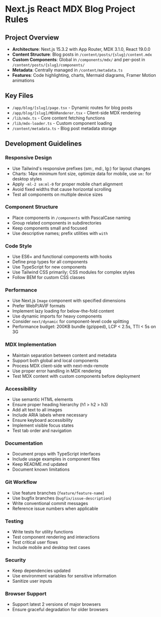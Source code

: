 # Next.js React MDX Blog Project Rules

## Project Overview
- **Architecture**: Next.js 15.3.2 with App Router, MDX 3.1.0, React 19.0.0
- **Content Structure**: Blog posts in `/content/posts/{slug}/content.mdx`
- **Custom Components**: Global in `/components/mdx/` and per-post in `/content/posts/{slug}/components/`
- **Metadata**: Centrally managed in `/content/metadata.ts`
- **Features**: Code highlighting, charts, Mermaid diagrams, Framer Motion animations

## Key Files
- `/app/blog/[slug]/page.tsx` - Dynamic routes for blog posts
- `/app/blog/[slug]/MDXRenderer.tsx` - Client-side MDX rendering
- `/lib/mdx.ts` - Core content fetching functions
- `/lib/mdx-loader.ts` - Custom component loading
- `/content/metadata.ts` - Blog post metadata storage

## Development Guidelines

### Responsive Design
- Use Tailwind's responsive prefixes (sm:, md:, lg:) for layout changes
- Charts: 14px minimum font size, optimize data for mobile, use `sm:` for desktop styles
- Apply `-ml-2 sm:ml-0` for proper mobile chart alignment
- Avoid fixed widths that cause horizontal scrolling
- Test all components on multiple device sizes

### Component Structure
- Place components in `/components` with PascalCase naming
- Group related components in subdirectories
- Keep components small and focused
- Use descriptive names; prefix utilities with `with`

### Code Style
- Use ES6+ and functional components with hooks
- Define prop types for all components
- Use TypeScript for new components
- Use Tailwind CSS primarily; CSS modules for complex styles
- Follow BEM for custom CSS classes

### Performance
- Use Next.js `Image` component with specified dimensions
- Prefer WebP/AVIF formats
- Implement lazy loading for below-the-fold content
- Use dynamic imports for heavy components
- Consider `next/dynamic` for component-level code splitting
- Performance budget: 200KB bundle (gzipped), LCP < 2.5s, TTI < 5s on 3G

### MDX Implementation
- Maintain separation between content and metadata
- Support both global and local components
- Process MDX client-side with next-mdx-remote
- Use proper error handling in MDX rendering
- Test MDX content with custom components before deployment

### Accessibility
- Use semantic HTML elements
- Ensure proper heading hierarchy (h1 > h2 > h3)
- Add alt text to all images
- Include ARIA labels where necessary
- Ensure keyboard accessibility
- Implement visible focus states
- Test tab order and navigation

### Documentation
- Document props with TypeScript interfaces
- Include usage examples in component files
- Keep README.md updated
- Document known limitations

### Git Workflow
- Use feature branches (`feature/feature-name`)
- Use bugfix branches (`bugfix/issue-description`)
- Write conventional commit messages
- Reference issue numbers when applicable

### Testing
- Write tests for utility functions
- Test component rendering and interactions
- Test critical user flows
- Include mobile and desktop test cases

### Security
- Keep dependencies updated
- Use environment variables for sensitive information
- Sanitize user inputs

### Browser Support
- Support latest 2 versions of major browsers
- Ensure graceful degradation for older browsers
